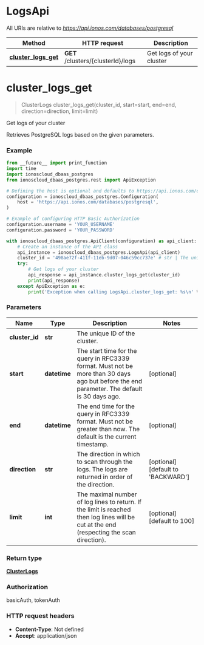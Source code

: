 # LogsApi

All URIs are relative to *https://api.ionos.com/databases/postgresql*

| Method | HTTP request | Description |
| ------------- | ------------- | ------------- |
| [**cluster_logs_get**](LogsApi.md#cluster_logs_get) | **GET** /clusters/{clusterId}/logs | Get logs of your cluster |


# **cluster_logs_get**
> ClusterLogs cluster_logs_get(cluster_id, start=start, end=end, direction=direction, limit=limit)

Get logs of your cluster

Retrieves PostgreSQL logs based on the given parameters.

### Example

```python
from __future__ import print_function
import time
import ionoscloud_dbaas_postgres
from ionoscloud_dbaas_postgres.rest import ApiException

# Defining the host is optional and defaults to https://api.ionos.com/databases/postgresql
configuration = ionoscloud_dbaas_postgres.Configuration(
    host = 'https://api.ionos.com/databases/postgresql',
)

# Example of configuring HTTP Basic Authorization
configuration.username = 'YOUR_USERNAME'
configuration.password = 'YOUR_PASSWORD'

with ionoscloud_dbaas_postgres.ApiClient(configuration) as api_client:
    # Create an instance of the API class
    api_instance = ionoscloud_dbaas_postgres.LogsApi(api_client)
    cluster_id = '498ae72f-411f-11eb-9d07-046c59cc737e' # str | The unique ID of the cluster.
    try:
        # Get logs of your cluster
        api_response = api_instance.cluster_logs_get(cluster_id)
        print(api_response)
    except ApiException as e:
        print('Exception when calling LogsApi.cluster_logs_get: %s\n' % e)
```

### Parameters

| Name | Type | Description  | Notes |
| ------------- | ------------- | ------------- | ------------- |
| **cluster_id** | **str**| The unique ID of the cluster. |  |
| **start** | **datetime**| The start time for the query in RFC3339 format. Must not be more than 30 days ago but before the end parameter. The default is 30 days ago. | [optional]  |
| **end** | **datetime**| The end time for the query in RFC3339 format. Must not be greater than now. The default is the current timestamp. | [optional]  |
| **direction** | **str**| The direction in which to scan through the logs. The logs are returned in order of the direction. | [optional] [default to &#39;BACKWARD&#39;] |
| **limit** | **int**| The maximal number of log lines to return.  If the limit is reached then log lines will be cut at the end (respecting the scan direction). | [optional] [default to 100] |

### Return type

[**ClusterLogs**](../models/ClusterLogs.md)

### Authorization

basicAuth, tokenAuth

### HTTP request headers

 - **Content-Type**: Not defined
 - **Accept**: application/json

